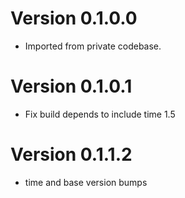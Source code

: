 # Version 0.1.0.0
  - Imported from private codebase.
# Version 0.1.0.1
  - Fix build depends to include time 1.5
# Version 0.1.1.2
  - time and base version bumps